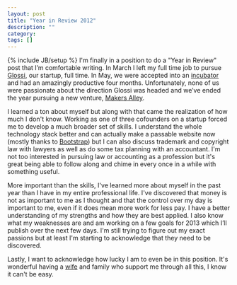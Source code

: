 ```yaml
---
layout: post
title: "Year in Review 2012"
description: ""
category: 
tags: []
---
```

{% include JB/setup %}
I'm finally in a position to do a "Year in Review" post that I’m comfortable writing. In March I left my full time job to pursue <a href="http://www.glos.si">Glossi</a>, our startup, full time. In May, we were accepted into an <a href="http://eranyc.com/">incubator</a> and had an amazingly productive four months. Unfortunately, none of us were passionate about the direction Glossi was headed and we’ve ended the year pursuing a new venture, <a href="http://makersalley.com/">Makers Alley</a>.

I learned a ton about myself but along with that came the realization of how much I don't know. Working as one of three cofounders on a startup forced me to develop a much broader set of skills. I understand the whole technology stack better and can actually make a passable website now (mostly thanks to <a href="http://twitter.github.com/bootstrap/">Bootstrap</a>) but I can also discuss trademark and copyright law with lawyers as well as do some tax planning with an accountant. I'm not too interested in pursuing law or accounting as a profession but it's great being able to follow along and chime in every once in a while with something useful.

More important than the skills, I've learned more about myself in the past year than I have in my entire professional life. I've discovered that money is not as important to me as I thought and that the control over my day is important to me, even if it does mean more work for less pay. I have a better understanding of my strengths and how they are best applied. I also know what my weaknesses are and am working on a few goals for 2013 which I’ll publish over the next few days. I'm still trying to figure out my exact passions but at least I'm starting to acknowledge that they need to be discovered.

Lastly, I want to acknowledge how lucky I am to even be in this position. It's wonderful having a <a href="https://twitter.com/sayitaintsho">wife</a> and family who support me through all this, I know it can't be easy.
